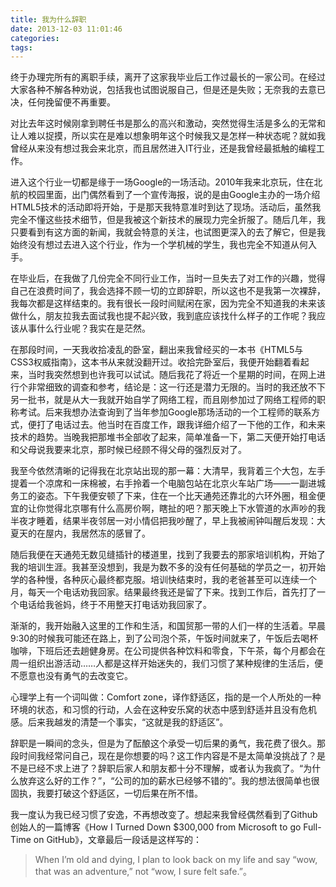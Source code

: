 ```yaml
---
title: 我为什么辞职
date: 2013-12-03 11:01:46
categories:
tags:
---
```


终于办理完所有的离职手续，离开了这家我毕业后工作过最长的一家公司。在经过大家各种不解各种劝说，包括我也试图说服自己，但是还是失败；无奈我的去意已决，任何挽留便不再重要。

对比去年这时候刚拿到聘任书是那么的高兴和激动，突然觉得生活是多么的无常和让人难以捉摸，所以实在是难以想象明年这个时候我又是怎样一种状态呢？就如我曾经从来没有想过我会来北京，而且居然进入IT行业，还是我曾经最抵触的编程工作。

进入这个行业一切都是缘于一场Google的一场活动。2010年我来北京玩，住在北航的校园里面，出门偶然看到了一个宣传海报，说的是由Google主办的一场介绍HTML5技术的活动即将开始，于是那天我特意准时到达了现场。活动后，虽然我完全不懂这些技术细节，但是我被这个新技术的展现力完全折服了。随后几年，我只要看到有这方面的新闻，我就会特意的关注，也试图更深入的去了解它，但是我始终没有想过去进入这个行业，作为一个学机械的学生，我也完全不知道从何入手。

在毕业后，在我做了几份完全不同行业工作，当时一旦失去了对工作的兴趣，觉得自己在浪费时间了，我会选择不顾一切的立即辞职，所以这也不是我第一次裸辞，我每次都是这样结束的。我有很长一段时间赋闲在家，因为完全不知道我的未来该做什么，朋友拉我去面试我也提不起兴致，我到底应该找什么样子的工作呢？我应该从事什么行业呢？我实在是茫然。

在那段时间，一天我收拾凌乱的卧室，翻出来我曾经买的一本书《HTML5与CSS3权威指南》，这本书从来就没翻开过。收拾完卧室后，我便开始翻着看起来，当时我突然想到也许我可以试试。随后我花了将近一个星期的时间，在网上进行个非常细致的调查和参考，结论是：这一行还是潜力无限的。当时的我还放不下另一批书，就是从大一我就开始自学了网络工程，而且刚参加过了网络工程师的职称考试。后来我想办法查询到了当年参加Google那场活动的一个工程师的联系方式，便打了电话过去。他当时在百度工作，跟我详细介绍了一下他的工作，和未来技术的趋势。当晚我把那堆书全部收了起来，简单准备一下，第二天便开始打电话和父母说我要来北京，那时候已经顾不得父母的强烈反对了。

我至今依然清晰的记得我在北京站出现的那一幕：大清早，我背着三个大包，左手提着一个凉席和一床棉被，右手拎着一个电脑包站在北京火车站广场——一副进城务工的姿态。下午我便安顿了下来，住在一个比天通苑还靠北的六环外圈，租金便宜的让你觉得北京哪有什么高房价啊，瞎扯的吧？那天晚上下水管道的水声吵的我半夜才睡着，结果半夜邻居一对小情侣把我吵醒了，早上我被闹钟叫醒后发现：大夏天的在屋内，我居然冻的感冒了。

随后我便在天通苑无数见缝插针的楼道里，找到了我要去的那家培训机构，开始了我的培训生涯。我甚至没想到，我是为数不多的没有任何基础的学员之一，初开始学的各种慢，各种灰心最终都克服。培训快结束时，我的老爸甚至可以连续一个月，每天一个电话劝我回家。结果最终我还是留了下来。找到工作后，首先打了一个电话给我爸妈，终于不用整天打电话劝我回家了。

渐渐的，我开始融入这里的工作和生活，和国贸那一带的人们一样的生活着。早晨9:30的时候我可能还在路上，到了公司泡个茶，午饭时间就来了，午饭后去喝杯咖啡，下班后还去趟健身房。在公司提供各种饮料和零食，下午茶，每个月都会在周一组织出游活动……人都是这样开始迷失的，我们习惯了某种规律的生活后，便不愿意也没有勇气的去改变它。

心理学上有一个词叫做：Comfort zone，译作舒适区，指的是一个人所处的一种环境的状态，和习惯的行动，人会在这种安乐窝的状态中感到舒适并且没有危机感。后来我越发的清楚一个事实，“这就是我的舒适区”。

辞职是一瞬间的念头，但是为了酝酿这个承受一切后果的勇气，我花费了很久。那段时间我经常问自己，现在是你想要的吗？这工作内容是不是太简单没挑战了？是不是已经不求上进了？辞职后家人和朋友都十分不理解，或者认为我疯了。“为什么放弃这么好的工作？”，“公司的加的薪水已经够不错的”。我的想法很简单也很固执，我要打破这个舒适区，一切后果在所不惜。

我一度认为我已经习惯了安逸，不再想改变了。想起来我曾经偶然看到了Github创始人的一篇博客《How I Turned Down $300,000 from Microsoft to go Full-Time on GitHub》，文章最后一段话是这样写的：
> When I’m old and dying, I plan to look back on my life and say “wow, that was an adventure,” not “wow, I sure felt safe.”。 
